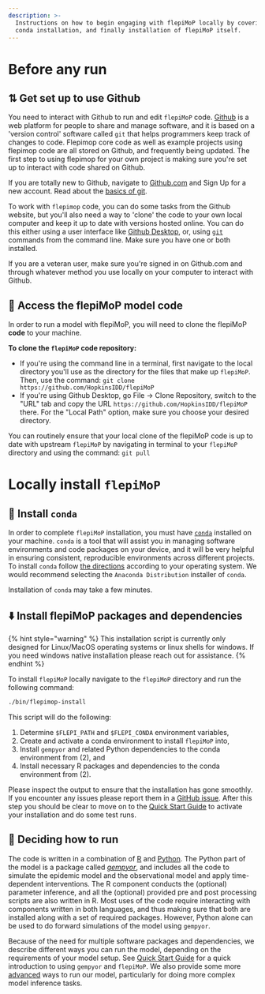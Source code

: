 ```yaml
---
description: >-
  Instructions on how to begin engaging with flepiMoP locally by covering GitHub setup,
  conda installation, and finally installation of flepiMoP itself.
---
```


# Before any run

## ⇅ Get set up to use Github

You need to interact with Github to run and edit `flepiMoP` code. [Github](https://github.com/) is a web platform for people to share and manage software, and it is based on a 'version control' software called `git` that helps programmers keep track of changes to code. Flepimop core code as well as example projects using flepimop code are all stored on Github, and frequently being updated. The first step to using flepimop for your own project is making sure you're set up to interact with code shared on Github.

If you are totally new to Github, navigate to [Github.com](https://github.com/) and Sign Up for a new account. Read about the [basics of git](https://docs.github.com/en/get-started/getting-started-with-git/set-up-git).

To work with `flepimop` code, you can do some tasks from the Github website, but you'll also need a way to 'clone' the code to your own local computer and keep it up to date with versions hosted online. You can do this either using a user interface like [Github Desktop](https://desktop.github.com/), or, using [`git` ](https://git-scm.com/downloads)commands from the command line. Make sure you have one or both installed.

If you are a veteran user, make sure you're signed in on Github.com and through whatever method you use locally on your computer to interact with Github.

## 🔐 Access the flepiMoP model code

In order to run a model with flepiMoP, you will need to clone the flepiMoP **code** to your machine. 

**To clone the `flepiMoP` code repository:**

* If you're using the command line in a terminal, first navigate to the local directory you'll use as the directory for the files that make up `flepiMoP`. Then, use the command: `git clone https://github.com/HopkinsIDD/flepiMoP`
* If you're using Github Desktop, go File -> Clone Repository, switch to the "URL" tab and copy the URL `https://github.com/HopkinsIDD/flepiMoP` there. For the "Local Path" option, make sure you choose your desired directory.

You can routinely ensure that your local clone of the flepiMoP code is up to date with upstream `flepiMoP` by navigating in terminal to your `flepiMoP` directory and using the command: `git pull`

# Locally install `flepiMoP`

## 🐍 Install `conda`

In order to complete `flepiMoP` installation, you must have [`conda`](https://docs.conda.io/projects/conda/en/latest/user-guide/getting-started.html) installed on your machine. `conda` is a tool that will assist you in managing software environments and code packages on your device, and it will be very helpful in ensuring consistent, reproducible environments across different projects. To install `conda` follow [the directions](https://docs.conda.io/projects/conda/en/stable/user-guide/install/index.html) according to your operating system. We would recommend selecting the `Anaconda Distribution` installer of `conda`.

Installation of `conda` may take a few minutes.

## ⬇️ Install flepiMoP packages and dependencies

{% hint style="warning" %}
This installation script is currently only designed for Linux/MacOS operating systems or linux shells for windows. If you need windows native installation please reach out for assistance.
{% endhint %}

To install `flepiMoP` locally navigate to the `flepiMoP` directory and run the following command:

```bash
./bin/flepimop-install
```

This script will do the following:

1. Determine `$FLEPI_PATH` and `$FLEPI_CONDA` environment variables,
2. Create and activate a conda environment to install `flepiMoP` into,
3. Install `gempyor` and related Python dependencies to the conda environment from (2), and
4. Install necessary R packages and dependencies to the conda environment from (2).

Please inspect the output to ensure that the installation has gone smoothly. If you encounter any issues please report them in a [GitHub issue](https://github.com/HopkinsIDD/flepiMoP/issues). After this step you should be clear to move on to the [Quick Start Guide](./quick-start-guide.md) to activate your installation and do some test runs.

## 🤔 Deciding how to run

The code is written in a combination of [R](https://www.r-project.org/) and [Python](https://www.python.org/). The Python part of the model is a package called [_gempyor_](../gempyor/model-description.md), and includes all the code to simulate the epidemic model and the observational model and apply time-dependent interventions. The R component conducts the (optional) parameter inference, and all the (optional) provided pre and post processing scripts are also written in R. Most uses of the code require interacting with components written in both languages, and thus making sure that both are installed along with a set of required packages. However, Python alone can be used to do forward simulations of the model using `gempyor`.

Because of the need for multiple software packages and dependencies, we describe different ways you can run the model, depending on the requirements of your model setup. See [Quick Start Guide](quick-start-guide.md) for a quick introduction to using `gempyor` and `flepiMoP`. We also provide some more [advanced](advanced-run-guides/) ways to run our model, particularly for doing more complex model inference tasks.
